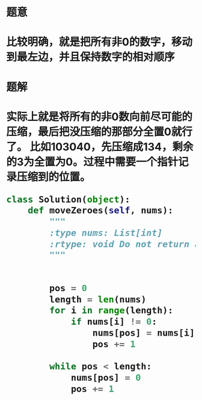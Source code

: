 


<h1>题意<h1>
<p>比较明确，就是把所有非0的数字，移动到最左边，并且保持数字的相对顺序<p>

<h1>题解<h1>
<p>实际上就是将所有的非0数向前尽可能的压缩，最后把没压缩的那部分全置0就行了。
比如103040，先压缩成134，剩余的3为全置为0。过程中需要一个指针记录压缩到的位置。<p>


```python
class Solution(object):
    def moveZeroes(self, nums):
        """
        :type nums: List[int]
        :rtype: void Do not return anything, modify nums in-place instead.
        """

        
        pos = 0
        length = len(nums)
        for i in range(length):
            if nums[i] != 0:
                nums[pos] = nums[i]
                pos += 1
        
        while pos < length:
            nums[pos] = 0
            pos += 1
```
